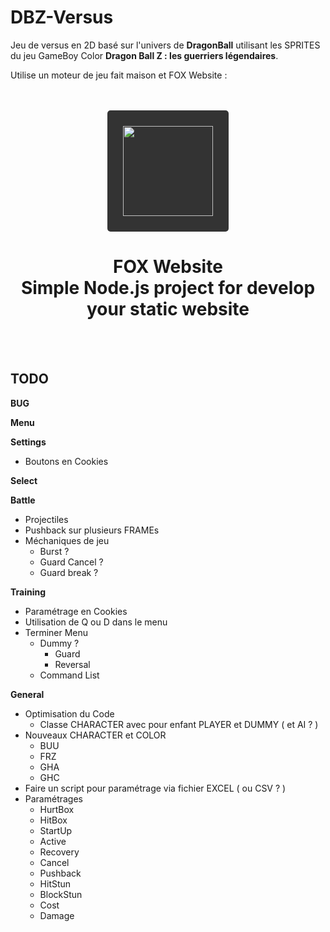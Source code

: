 # DBZ-Versus

Jeu de versus en 2D basé sur l'univers de __DragonBall__ utilisant les SPRITES du jeu GameBoy Color __Dragon Ball Z : les guerriers légendaires__.

Utilise un moteur de jeu fait maison et FOX Website :

<br/>
<br/>
<div align="center">
    <a href="https://fox-website.netlify.app" target="_blank">
        <img style="background-color: #333; padding: 25px; border-radius: 5px;" height="144" width="144" src="https://fox-website.netlify.app/assets/favicons/android-chrome-144x144.png">
    </a>
</div>
<div align="center">
    <h1>
        FOX Website<br/>
        Simple Node.js project for develop<br/>
        your static website
    </h1>
</div>
<br/>
<br/>

## TODO
__BUG__

__Menu__

__Settings__
* Boutons en Cookies

__Select__

__Battle__
* Projectiles
* Pushback sur plusieurs FRAMEs
* Méchaniques de jeu
    * Burst ?
    * Guard Cancel ?
    * Guard break ?

__Training__
* Paramétrage en Cookies
* Utilisation de Q ou D dans le menu
* Terminer Menu
    * Dummy ?
        * Guard
        * Reversal
    * Command List

__General__
* Optimisation du Code
    * Classe CHARACTER avec pour enfant PLAYER et DUMMY ( et AI ? )
* Nouveaux CHARACTER et COLOR
    * BUU
    * FRZ
    * GHA
    * GHC
* Faire un script pour paramétrage via fichier EXCEL ( ou CSV ? )
* Paramétrages
    * HurtBox
    * HitBox
    * StartUp
    * Active
    * Recovery
    * Cancel
    * Pushback
    * HitStun
    * BlockStun
    * Cost
    * Damage